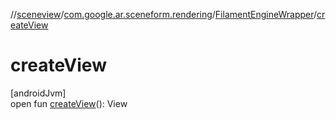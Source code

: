 //[sceneview](../../../index.md)/[com.google.ar.sceneform.rendering](../index.md)/[FilamentEngineWrapper](index.md)/[createView](create-view.md)

# createView

[androidJvm]\
open fun [createView](create-view.md)(): View
